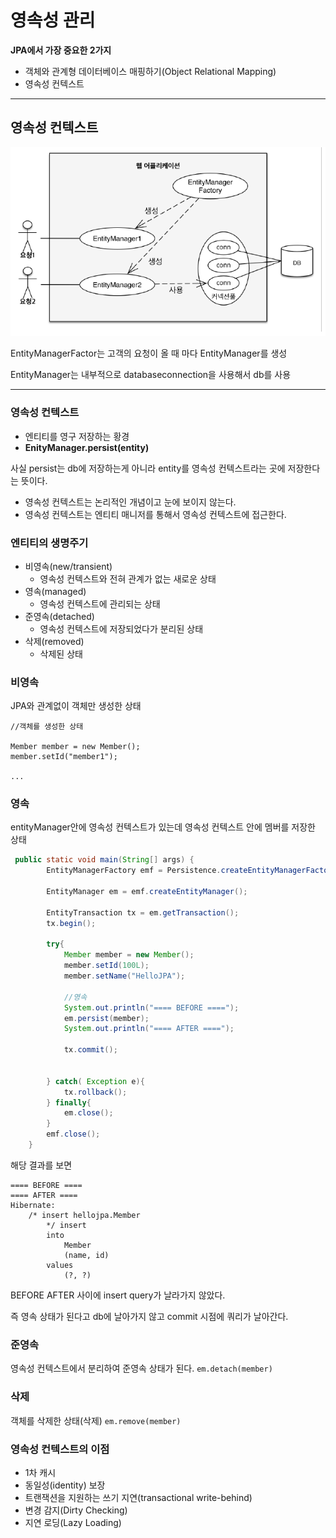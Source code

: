 # 영속성 관리

**JPA에서 가장 중요한 2가지**

+ 객체와 관계형 데이터베이스 매핑하기(Object Relational Mapping)
+ 영속성 컨텍스트

---

## 영속성 컨텍스트

![img1](../img/img1.PNG)

EntityManagerFactor는 고객의 요청이 올 때 마다 EntityManager를 생성

EntityManager는 내부적으로 databaseconnection을 사용해서 db를 사용

---

### 영속성 컨텍스트

+ 엔티티를 영구 저장하는 황경
+ **EnityManager.persist(entity)**

사실 persist는 db에 저장하는게 아니라 entity를 영속성 컨텍스트라는 곳에 저장한다는 뜻이다.

+ 영속성 컨텍스트는 논리적인 개념이고 눈에 보이지 않는다.
+ 영속성 컨텍스트는 엔티티 매니저를 통해서 영속성 컨텍스트에 접근한다.

### 엔티티의 생명주기

+ 비영속(new/transient)
  + 영속성 컨텍스트와 전혀 관계가 없는 새로운 상태
+ 영속(managed)
  + 영속성 컨텍스트에 관리되는 상태
+ 준영속(detached)
  + 영속성 컨텍스트에 저장되었다가 분리된 상태
+ 삭제(removed)
  + 삭제된 상태

### 비영속 

JPA와 관계없이 객체만 생성한 상태

```text
//객체를 생성한 상태

Member member = new Member();
member.setId("member1");

...
```

### 영속

entityManager안에 영속성 컨텍스트가 있는데 영속성 컨텍스트 안에 멤버를 저장한 상태 

```java
 public static void main(String[] args) {
        EntityManagerFactory emf = Persistence.createEntityManagerFactory("hello");

        EntityManager em = emf.createEntityManager();

        EntityTransaction tx = em.getTransaction();
        tx.begin();

        try{
            Member member = new Member();
            member.setId(100L);
            member.setName("HelloJPA");

            //영속
            System.out.println("==== BEFORE ====");
            em.persist(member);
            System.out.println("==== AFTER ====");

            tx.commit();


        } catch( Exception e){
            tx.rollback();
        } finally{
            em.close();
        }
        emf.close();
    }
```

해당 결과를 보면

```text
==== BEFORE ====
==== AFTER ====
Hibernate: 
    /* insert hellojpa.Member
        */ insert 
        into
            Member
            (name, id) 
        values
            (?, ?)

```

BEFORE AFTER 사이에 insert query가 날라가지 않았다.

즉 영속 상태가 된다고 db에 날아가지 않고 commit 시점에 쿼리가 날아간다.

### 준영속

영속성 컨텍스트에서 분리하여 준영속 상태가 된다.
`em.detach(member)`

### 삭제

객체를 삭제한 상태(삭제)
`em.remove(member)`

### 영속성 컨텍스트의 이점

+ 1차 캐시
+ 동일성(identity) 보장
+ 트랜잭션을 지원하는 쓰기 지연(transactional write-behind)
+ 변경 감지(Dirty Checking)
+ 지연 로딩(Lazy Loading)